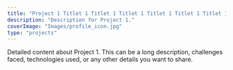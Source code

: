 ```yaml
---
title: "Project 1 Titlet 1 Titlet 1 Titlet 1 Titlet 1 Titlet 1 Titlet 1 Titlet 1 Title"
description: "Description for Project 1."
coverImage: "Images/profile_icon.jpg"
type: "projects"
---
```


Detailed content about Project 1. This can be a long description, challenges faced, technologies used, or any other details you want to share.
